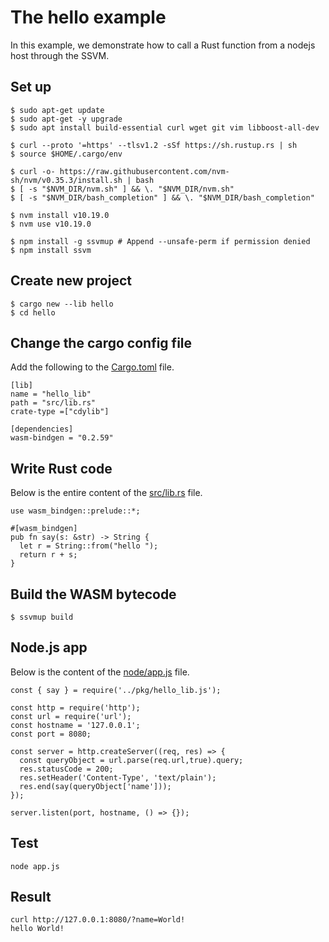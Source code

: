 # The hello example

In this example, we demonstrate how to call a Rust function from a nodejs host through the SSVM.

## Set up

```
$ sudo apt-get update
$ sudo apt-get -y upgrade
$ sudo apt install build-essential curl wget git vim libboost-all-dev

$ curl --proto '=https' --tlsv1.2 -sSf https://sh.rustup.rs | sh
$ source $HOME/.cargo/env

$ curl -o- https://raw.githubusercontent.com/nvm-sh/nvm/v0.35.3/install.sh | bash
$ [ -s "$NVM_DIR/nvm.sh" ] && \. "$NVM_DIR/nvm.sh"
$ [ -s "$NVM_DIR/bash_completion" ] && \. "$NVM_DIR/bash_completion"

$ nvm install v10.19.0
$ nvm use v10.19.0

$ npm install -g ssvmup # Append --unsafe-perm if permission denied
$ npm install ssvm
```

## Create new project

```
$ cargo new --lib hello
$ cd hello
```

## Change the cargo config file

Add the following to the [Cargo.toml](Cargo.toml) file.

```
[lib]
name = "hello_lib"
path = "src/lib.rs"
crate-type =["cdylib"]

[dependencies]
wasm-bindgen = "0.2.59"
```

## Write Rust code

Below is the entire content of the [src/lib.rs](src/lib.rs) file.

```
use wasm_bindgen::prelude::*;

#[wasm_bindgen]
pub fn say(s: &str) -> String {
  let r = String::from("hello ");
  return r + s;
}
```

## Build the WASM bytecode

```
$ ssvmup build
```

## Node.js app

Below is the content of the [node/app.js](node/app.js) file.

```
const { say } = require('../pkg/hello_lib.js');

const http = require('http');
const url = require('url');
const hostname = '127.0.0.1';
const port = 8080;

const server = http.createServer((req, res) => {
  const queryObject = url.parse(req.url,true).query;
  res.statusCode = 200;
  res.setHeader('Content-Type', 'text/plain');
  res.end(say(queryObject['name']));
});

server.listen(port, hostname, () => {});
```

## Test

```
node app.js
```

## Result
```
curl http://127.0.0.1:8080/?name=World!
hello World!
```
